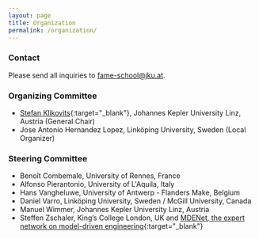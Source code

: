 ```yaml
---
layout: page
title: Organization
permalink: /organization/
---
```



### Contact
Please send all inquiries to [fame-school@jku.at](mailto:fame-school@jku.at).

### Organizing Committee

* [Stefan Klikovits](https://klikovits.net){:target="_blank"}, Johannes Kepler University Linz, Austria (General Chair)
* Jose Antonio Hernandez Lopez, Linköping University, Sweden (Local Organizer)


### Steering Committee
* Benoît Combemale, University of Rennes, France 
* Alfonso Pierantonio, University of L'Aquila, Italy
* Hans Vangheluwe, University of Antwerp - Flanders Make, Belgium
* Daniel Varro, Linköping University, Sweden / McGill University, Canada
* Manuel Wimmer, Johannes Kepler University Linz, Austria
* Steffen Zschaler, King’s College London, UK and [MDENet, the expert network on model-driven engineering](https://www.mde-network.org/){:target="_blank"}

